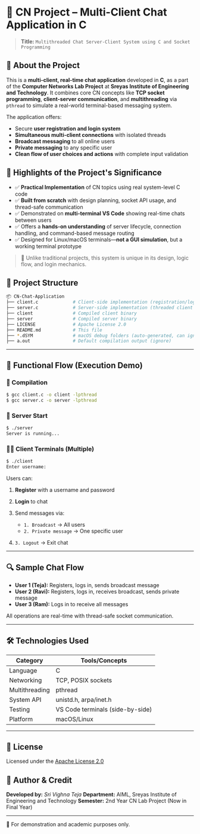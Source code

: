 # 🧠 CN Project – Multi-Client Chat Application in C

> **Title:** `Multithreaded Chat Server-Client System using C and Socket Programming`

## 📌 About the Project

This is a **multi-client, real-time chat application** developed in **C**, as a part of the **Computer Networks Lab Project** at **Sreyas Institute of Engineering and Technology**. It combines core CN concepts like **TCP socket programming**, **client-server communication**, and **multithreading** via `pthread` to simulate a real-world terminal-based messaging system.

The application offers:

* Secure **user registration and login system**
* **Simultaneous multi-client connections** with isolated threads
* **Broadcast messaging** to all online users
* **Private messaging** to any specific user
* **Clean flow of user choices and actions** with complete input validation

## 🚀 Highlights of the Project's Significance

* ✅ **Practical Implementation** of CN topics using real system-level C code
* ✅ **Built from scratch** with design planning, socket API usage, and thread-safe communication
* ✅ Demonstrated on **multi-terminal VS Code** showing real-time chats between users
* ✅ Offers a **hands-on understanding** of server lifecycle, connection handling, and command-based message routing
* ✅ Designed for Linux/macOS terminals—**not a GUI simulation**, but a working terminal prototype

> 🔐 Unlike traditional projects, this system is unique in its design, logic flow, and login mechanics.

## 📁 Project Structure

```bash
📦 CN-Chat-Application
├── client.c             # Client-side implementation (registration/login, menus, message sending)
├── server.c             # Server-side implementation (threaded client handling, routing logic)
├── client               # Compiled client binary
├── server               # Compiled server binary
├── LICENSE              # Apache License 2.0
├── README.md            # This file
├── *.dSYM               # macOS debug folders (auto-generated, can ignore)
├── a.out                # Default compilation output (ignore)
```

---

## 🔄 Functional Flow (Execution Demo)

### 🔧 Compilation

```bash
$ gcc client.c -o client -lpthread
$ gcc server.c -o server -lpthread
```

### 🚦 Server Start

```bash
$ ./server
Server is running...
```

### 🧑‍💻 Client Terminals (Multiple)

```bash
$ ./client
Enter username:
```

Users can:

1. **Register** with a username and password
2. **Login** to chat
3. Send messages via:

   * `1. Broadcast` → All users
   * `2. Private message` → One specific user
4. `3. Logout` → Exit chat

---

## 🔍 Sample Chat Flow

* **User 1 (Teja):** Registers, logs in, sends broadcast message
* **User 2 (Ravi):** Registers, logs in, receives broadcast, sends private message
* **User 3 (Ram):** Logs in to receive all messages

All operations are real-time with thread-safe socket communication.

---

## 🛠️ Technologies Used

| Category       | Tools/Concepts                   |
| -------------- | -------------------------------- |
| Language       | C                                |
| Networking     | TCP, POSIX sockets               |
| Multithreading | pthread                          |
| System API     | unistd.h, arpa/inet.h            |
| Testing        | VS Code terminals (side-by-side) |
| Platform       | macOS/Linux                      |

---

## 🔐 License

Licensed under the [Apache License 2.0](./LICENSE)

## 🙌 Author & Credit

**Developed by:** *Sri Vighna Teja*
**Department:** AIML, Sreyas Institute of Engineering and Technology
**Semester:** 2nd Year CN Lab Project (Now in Final Year)

---

💬 For demonstration and academic purposes only.
